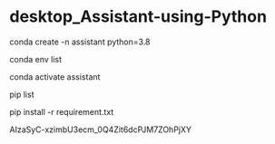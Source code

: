 # desktop_Assistant-using-Python

conda create -n assistant python=3.8

conda env list

conda activate assistant 

pip list

pip install -r requirement.txt


AIzaSyC-xzimbU3ecm_0Q4Zit6dcPJM7ZOhPjXY